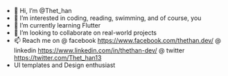 - 👋 Hi, I’m @Thet_han
- 👀 I’m interested in coding, reading, swimming, and of course, you
- 🌱 I’m currently learning Flutter
- 💞️ I’m looking to collaborate on real-world projects
- 📫 Reach me on 
      @ facebook https://www.facebook.com/thethan.dev/
      @ linkedin https://www.linkedin.com/in/thethan-dev/
      @ twitter https://twitter.com/Thet_han13
- <Interest>UI templates and Design enthusiast</Interest>

<!---
thetsGit/thetsGit is a ✨ special ✨ repository because its `README.md` (this file) appears on your GitHub profile.
You can click the Preview link to take a look at your changes.
--->
